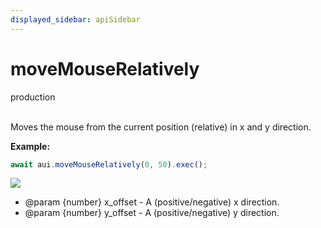 ```yaml
---
displayed_sidebar: apiSidebar
---
```

# moveMouseRelatively
<span class="theme-doc-version-badge badge badge--success">production</span><br/><br/>

Moves the mouse from the current position (relative) in x and y direction.

**Example:**
```typescript
await aui.moveMouseRelatively(0, 50).exec();
```

![](/img/gif/moveMouseRelatively.gif)

   * @param {number} x_offset - A (positive/negative) x direction.
   * @param {number} y_offset - A (positive/negative) y direction.
